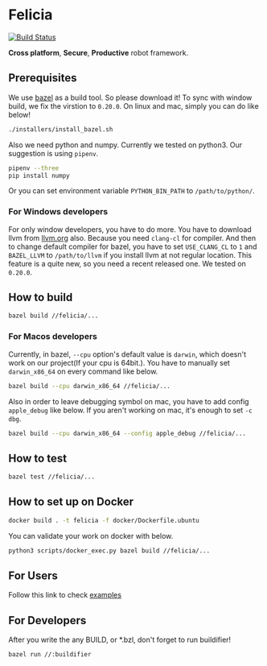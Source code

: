 # Felicia

[![Build Status](https://travis-ci.com/chokobole/felicia.svg?token=uWEvhLXsK9nuPxhDRPic&branch=master)](https://travis-ci.com/chokobole/felicia)

**Cross platform**, **Secure**, **Productive** robot framework.

## Prerequisites

We use [bazel](https://www.bazel.build/) as a build tool. So please download it! To sync with window build, we fix the virstion to `0.20.0`.
On linux and mac, simply you can do like below!

```bash
./installers/install_bazel.sh
```

Also we need python and numpy. Currently we tested on python3. Our suggestion is using `pipenv`.

```bash
pipenv --three
pip install numpy
```

Or you can set environment variable `PYTHON_BIN_PATH` to `/path/to/python/`.

### For Windows developers

For only window developers, you have to do more. You have to download llvm from [llvm.org](http://llvm.org/builds/) also. Because you need `clang-cl` for compiler. And then to change default compiler for bazel, you have to set `USE_CLANG_CL` to `1` and `BAZEL_LLVM` to `/path/to/llvm` if you install llvm at not regular location. This feature is a quite new, so you need a recent released one. We tested on `0.20.0`.

## How to build

```bash
bazel build //felicia/...
```

### For Macos developers

Currently, in bazel, `--cpu` option's default value is `darwin`, which doesn't work on our project(If your cpu is 64bit.). You have to manually set `darwin_x86_64` on every command like below.

```bash
bazel build --cpu darwin_x86_64 //felicia/...
```

Also in order to leave debugging symbol on mac, you have to add config `apple_debug` like below. If you aren't working on mac, it's enough to set `-c dbg`.

```bash
bazel build --cpu darwin_x86_64 --config apple_debug //felicia/...
```

## How to test

```bash
bazel test //felicia/...
```

## How to set up on Docker

```bash
docker build . -t felicia -f docker/Dockerfile.ubuntu
```

You can validate your work on docker with below.

```bash
python3 scripts/docker_exec.py bazel build //felicia/...
```

## For Users

Follow this link to check [examples](felicia/examples)

## For Developers

After you write the any BUILD, or *.bzl, don't forget to run buildifier!

```bash
bazel run //:buildifier
```
